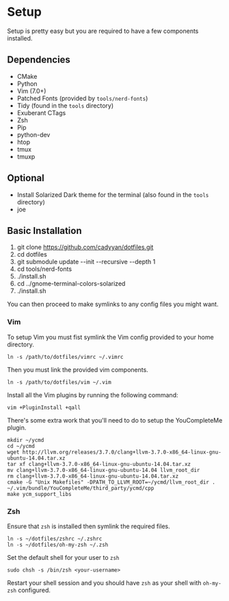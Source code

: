 # Setup

Setup is pretty easy but you are required to have a few components installed.

## Dependencies

 * CMake
 * Python
 * Vim (7.0+)
 * Patched Fonts (provided by `tools/nerd-fonts`)
 * Tidy (found in the `tools` directory)
 * Exuberant CTags
 * Zsh
 * Pip
 * python-dev
 * htop
 * tmux
 * tmuxp

## Optional

 * Install Solarized Dark theme for the terminal (also found in the `tools` directory)
 * joe

## Basic Installation

1. git clone https://github.com/cadyyan/dotfiles.git
2. cd dotfiles
3. git submodule update --init --recursive --depth 1
4. cd tools/nerd-fonts
5. ./install.sh
6. cd ../gnome-terminal-colors-solarized
7. ./install.sh

You can then proceed to make symlinks to any config files you might want.

### Vim

To setup Vim you must fist symlink the Vim config provided to your home directory.

	ln -s /path/to/dotfiles/vimrc ~/.vimrc

Then you must link the provided vim components.

	ln -s /path/to/dotfiles/vim ~/.vim

Install all the Vim plugins by running the following command:

	vim +PluginInstall +qall

There's some extra work that you'll need to do to setup the YouCompleteMe plugin.

	mkdir ~/ycmd
	cd ~/ycmd
	wget http://llvm.org/releases/3.7.0/clang+llvm-3.7.0-x86_64-linux-gnu-ubuntu-14.04.tar.xz
	tar xf clang+llvm-3.7.0-x86_64-linux-gnu-ubuntu-14.04.tar.xz
	mv clang+llvm-3.7.0-x86_64-linux-gnu-ubuntu-14.04 llvm_root_dir
	rm clang+llvm-3.7.0-x86_64-linux-gnu-ubuntu-14.04.tar.xz
	cmake -G "Unix Makefiles" -DPATH_TO_LLVM_ROOT=~/ycmd/llvm_root_dir . ~/.vim/bundle/YouCompleteMe/third_party/ycmd/cpp
	make ycm_support_libs

### Zsh

Ensure that `zsh` is installed then symlink the required files.

	ln -s ~/dotfiles/zshrc ~/.zshrc
	ln -s ~/dotfiles/oh-my-zsh ~/.zsh

Set the default shell for your user to `zsh`

	sudo chsh -s /bin/zsh <your-username>

Restart your shell session and you should have `zsh` as your shell with
`oh-my-zsh` configured.

